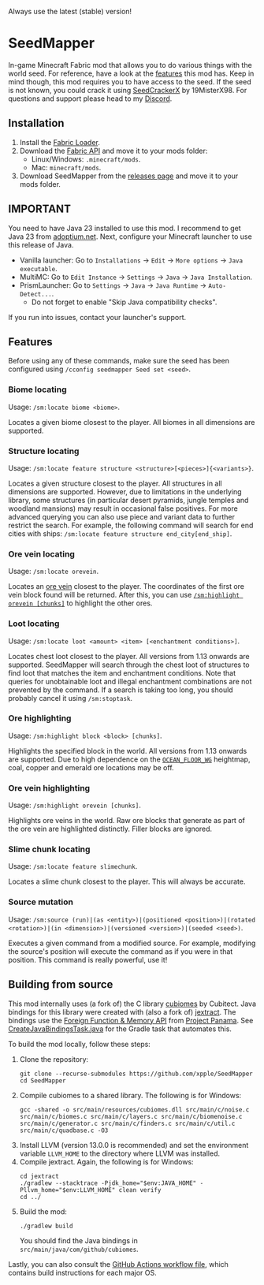 Always use the latest (stable) version!
# SeedMapper
In-game Minecraft Fabric mod that allows you to do various things with the world seed. For reference, have a look at the 
[features](#features) this mod has. Keep in mind though, this mod requires you to have access to the seed. If the seed 
is not known, you could crack it using [SeedCrackerX](https://github.com/19MisterX98/SeedcrackerX/) by 19MisterX98. For 
questions and support please head to my [Discord](https://discord.xpple.dev/).

## Installation
1. Install the [Fabric Loader](https://fabricmc.net/use/).
2. Download the [Fabric API](https://minecraft.curseforge.com/projects/fabric/) and move it to your mods folder:
   - Linux/Windows: `.minecraft/mods`.
   - Mac: `minecraft/mods`.
3. Download SeedMapper from the [releases page](https://modrinth.com/mod/seedmapper/versions/) and move it to your mods folder.

## IMPORTANT
You need to have Java 23 installed to use this mod. I recommend to get Java 23 from [adoptium.net](https://adoptium.net/temurin/releases/?version=23). Next, configure your Minecraft launcher to use this release of Java.
- Vanilla launcher: Go to `Installations` -> `Edit` -> `More options` -> `Java executable`.
- MultiMC: Go to `Edit Instance` -> `Settings` -> `Java` -> `Java Installation`.
- PrismLauncher: Go to `Settings` -> `Java` -> `Java Runtime` -> `Auto-Detect...`.
  - Do not forget to enable "Skip Java compatibility checks".

If you run into issues, contact your launcher's support.

## Features
Before using any of these commands, make sure the seed has been configured using `/cconfig seedmapper Seed set <seed>`.

### Biome locating
Usage: `/sm:locate biome <biome>`.

Locates a given biome closest to the player. All biomes in all dimensions are supported.

### Structure locating
Usage: `/sm:locate feature structure <structure>[<pieces>]{<variants>}`.

Locates a given structure closest to the player. All structures in all dimensions are supported. However, due to limitations in the underlying library, some structures (in particular desert pyramids, jungle temples and woodland mansions) may result in occasional false positives. For more advanced querying you can also use piece and variant data to further restrict the search. For example, the following command will search for end cities with ships: `/sm:locate feature structure end_city[end_ship]`.

### Ore vein locating
Usage: `/sm:locate orevein`.

Locates an [ore vein](https://minecraft.wiki/w/Ore_vein) closest to the player. The coordinates of the first ore vein block found will be returned. After this, you can use [`/sm:highlight orevein [chunks]`](#ore-vein-highlighting) to highlight the other ores.

### Loot locating
Usage: `/sm:locate loot <amount> <item> [<enchantment conditions>]`.

Locates chest loot closest to the player. All versions from 1.13 onwards are supported. SeedMapper will search through the chest loot of structures to find loot that matches the item and enchantment conditions. Note that queries for unobtainable loot and illegal enchantment combinations are not prevented by the command. If a search is taking too long, you should probably cancel it using `/sm:stoptask`.

### Ore highlighting
Usage: `/sm:highlight block <block> [chunks]`.

Highlights the specified block in the world. All versions from 1.13 onwards are supported. Due to high dependence on the [`OCEAN_FLOOR_WG`](https://minecraft.wiki/w/Heightmap#OCEAN_FLOOR_WG) heightmap, coal, copper and emerald ore locations may be off.

### Ore vein highlighting
Usage: `/sm:highlight orevein [chunks]`.

Highlights ore veins in the world. Raw ore blocks that generate as part of the ore vein are highlighted distinctly. Filler blocks are ignored.

### Slime chunk locating
Usage: `/sm:locate feature slimechunk`.

Locates a slime chunk closest to the player. This will always be accurate.

### Source mutation
Usage: `/sm:source (run)|(as <entity>)|(positioned <position>)|(rotated <rotation>)|(in <dimension>)|(versioned <version>)|(seeded <seed>)`.

Executes a given command from a modified source. For example, modifying the source's position will execute the command 
as if you were in that position. This command is really powerful, use it!

## Building from source
This mod internally uses (a fork of) the C library [cubiomes](https://github.com/Cubitect/cubiomes) by Cubitect. Java bindings for this library were created with (also a fork of) [jextract](https://github.com/openjdk/jextract). The bindings use the [Foreign Function & Memory API](https://openjdk.org/jeps/454) from [Project Panama](https://openjdk.org/projects/panama/). See [CreateJavaBindingsTask.java](https://github.com/xpple/SeedMapper/blob/master/buildSrc/src/main/java/dev/xpple/seedmapper/buildscript/CreateJavaBindingsTask.java) for the Gradle task that automates this.

To build the mod locally, follow these steps:

1. Clone the repository:
   ```shell
   git clone --recurse-submodules https://github.com/xpple/SeedMapper
   cd SeedMapper
   ```
2. Compile cubiomes to a shared library. The following is for Windows:
   ```shell
   gcc -shared -o src/main/resources/cubiomes.dll src/main/c/noise.c src/main/c/biomes.c src/main/c/layers.c src/main/c/biomenoise.c src/main/c/generator.c src/main/c/finders.c src/main/c/util.c src/main/c/quadbase.c -O3
   ```
3. Install LLVM (version 13.0.0 is recommended) and set the environment variable `LLVM_HOME` to the directory where LLVM was installed.
4. Compile jextract. Again, the following is for Windows:
   ```shell
   cd jextract
   ./gradlew --stacktrace -Pjdk_home="$env:JAVA_HOME" -Pllvm_home="$env:LLVM_HOME" clean verify
   cd ../
   ```
5. Build the mod:
   ```shell
   ./gradlew build
   ```
   You should find the Java bindings in `src/main/java/com/github/cubiomes`.

Lastly, you can also consult the [GitHub Actions workflow file](https://github.com/xpple/SeedMapper/blob/master/.github/workflows/build.yml), which contains build instructions for each major OS.
